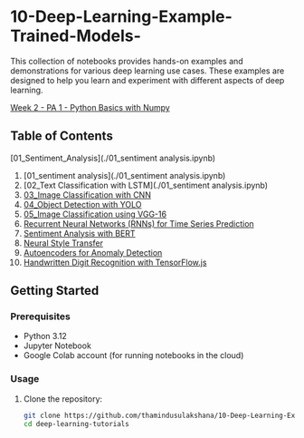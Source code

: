 # 10-Deep-Learning-Example-Trained-Models-
This collection of notebooks provides hands-on examples and demonstrations for various deep learning use cases. These examples are designed to help you learn and experiment with different aspects of deep learning.


 [Week 2 - PA 1 - Python Basics with Numpy](https://github.com/ThaminduSulakshana/10-Deep-Learning-Example-Trained-Models-/blob/928a86b646788fb1d00cc86ce0ad812aa48e9040/01_sentiment%20analysis.ipynb)



## Table of Contents
[01_Sentiment_Analysis](./01_sentiment analysis.ipynb)
1. [01_sentiment analysis](./01_sentiment analysis.ipynb)
2. [02_Text Classification with LSTM](./01_sentiment analysis.ipynb)
3. [03_Image Classification with CNN](./03_object_detection_with_yolo.ipynb)
4. [04_Object Detection with YOLO](./04_transfer_learning_with_pretrained_models.ipynb)
5. [05_Image Classification using VGG-16](./05_gans.ipynb)
6. [Recurrent Neural Networks (RNNs) for Time Series Prediction](./06_rnn_time_series_prediction.ipynb)
7. [Sentiment Analysis with BERT](./07_sentiment_analysis_with_bert.ipynb)
8. [Neural Style Transfer](./08_neural_style_transfer.ipynb)
9. [Autoencoders for Anomaly Detection](./09_autoencoders_anomaly_detection.ipynb)
10. [Handwritten Digit Recognition with TensorFlow.js](./10_digit_recognition_with_tensorflowjs.ipynb)

## Getting Started

### Prerequisites

- Python 3.12
- Jupyter Notebook
- Google Colab account (for running notebooks in the cloud)

### Usage

1. Clone the repository:

   ```bash
   git clone https://github.com/thamindusulakshana/10-Deep-Learning-Example-Trained-Models-.git
   cd deep-learning-tutorials
